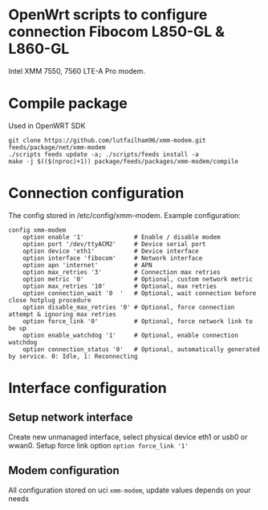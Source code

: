 # OpenWrt scripts to configure connection Fibocom L850-GL & L860-GL
Intel XMM 7550, 7560 LTE-A Pro modem.

# Compile package
Used in OpenWRT SDK
```
git clone https://github.com/lutfailham96/xmm-modem.git feeds/package/net/xmm-modem
./scripts feeds update -a; ./scripts/feeds install -a
make -j $(($(nproc)+1)) package/feeds/packages/xmm-modem/compile
```

# Connection configuration
The config stored in /etc/config/xmm-modem. Example configuration:
```
config xmm-modem
	option enable '1'              # Enable / disable modem
	option port '/dev/ttyACM2'     # Device serial port
	option device 'eth1'           # Device interface
	option interface 'fibocom'     # Network interface
	option apn 'internet'          # APN
	option max_retries '3'         # Connection max retries
	option metric '0'              # Optional, custom network metric
	option max_retries '10'        # Optional, max retries
	option connection_wait '0  '   # Optional, wait connection before close hotplug procedure
	option disable_max_retries '0' # Optional, force connection attempt & ignoring max retries
	option force_link '0'          # Optional, force network link to be up
	option enable_watchdog '1'     # Optional, enable connection watchdog
	option connection_status '0'   # Optional, automatically generated by service. 0: Idle, 1: Reconnecting
```

# Interface configuration
## Setup network interface
Create new unmanaged interface, select physical device eth1 or usb0 or wwan0.
Setup force link option `option force_link '1'`
## Modem configuration
All configuration stored on uci `xmm-modem`, update values depends on your needs
